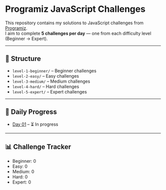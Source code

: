 # Programiz JavaScript Challenges

This repository contains my solutions to JavaScript challenges from [Programiz](https://www.programiz.com/javascript).  
I aim to complete **5 challenges per day** — one from each difficulty level (Beginner → Expert).

---

## 📂 Structure

- `level-1-beginner/` – Beginner challenges
- `level-2-easy/` – Easy challenges
- `level-3-medium/` – Medium challenges
- `level-4-hard/` – Hard challenges
- `level-5-expert/` – Expert challenges

---

## 📅 Daily Progress

- [Day 01](daily-progress/day-01.md) – ⏳ In progress

---

## 📊 Challenge Tracker

- Beginner: 0
- Easy: 0
- Medium: 0
- Hard: 0
- Expert: 0
